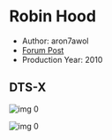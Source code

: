 # Robin Hood

* Author: aron7awol
* [Forum Post](https://www.avsforum.com/threads/bass-eq-for-filtered-movies.2995212/post-56799164)
* Production Year: 2010

## DTS-X

![img 0](https://fanart.tv/fanart/movies/20662/moviethumb/robin-hood-5824f8873f2ec.jpg)

![img 0](https://i.imgur.com/u6DbbOp.png)

